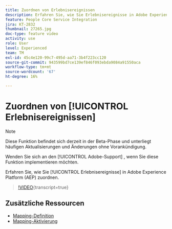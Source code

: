 ```yaml
---
title: Zuordnen von Erlebnisereignissen
description: Erfahren Sie, wie Sie Erlebnisereignisse in Adobe Experience Platform (AEP) zuordnen.
feature: People Core Service Integration
jira: KT-2832
thumbnail: 27265.jpg
doc-type: feature video
activity: use
role: User
level: Experienced
team: TM
exl-id: 45c4e120-99c7-495d-aa71-3b4f223cc120
source-git-commit: 943599bd7ce139ef846f093ebda9084a91550aca
workflow-type: tm+mt
source-wordcount: '67'
ht-degree: 16%

---
```


# Zuordnen von [!UICONTROL Erlebnisereignissen]

>[!NOTE]
>
>Diese Funktion befindet sich derzeit in der Beta-Phase und unterliegt häufigen Aktualisierungen und Änderungen ohne Vorankündigung.
>
>Wenden Sie sich an den [!UICONTROL Adobe-Support] , wenn Sie diese Funktion implementieren möchten.

Erfahren Sie, wie Sie [!UICONTROL Erlebnisereignisse] in Adobe Experience Platform (AEP) zuordnen.

>[!VIDEO](https://video.tv.adobe.com/v/27265?learn=on){transcript=true}

## Zusätzliche Ressourcen

* [Mapping-Definition](https://experienceleague.adobe.com/docs/campaign-standard/using/integrating-with-adobe-cloud/adobe-experience-platform/data-connector/aep-mapping-definition.html)
* [Mapping-Aktivierung](https://experienceleague.adobe.com/docs/campaign-standard/using/integrating-with-adobe-cloud/adobe-experience-platform/data-connector/aep-mapping-activation.html)
